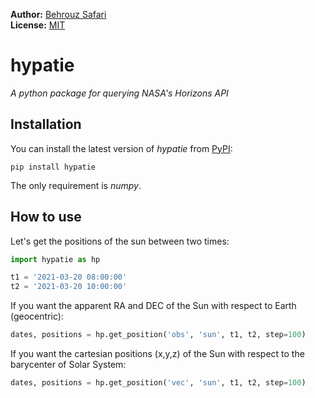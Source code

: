 **Author:** [Behrouz Safari](https://behrouzz.github.io/)<br/>
**License:** [MIT](https://opensource.org/licenses/MIT)<br/>

# hypatie
*A python package for querying NASA's Horizons API*


## Installation

You can install the latest version of *hypatie* from [PyPI](https://pypi.org/project/hypatie/):

    pip install hypatie

The only requirement is *numpy*.


## How to use

Let's get the positions of the sun between two times:

```python
import hypatie as hp

t1 = '2021-03-20 08:00:00'
t2 = '2021-03-20 10:00:00'
```

If you want the apparent RA and DEC of the Sun with respect to Earth (geocentric):

```python
dates, positions = hp.get_position('obs', 'sun', t1, t2, step=100)
```

If you want the cartesian positions (x,y,z) of the Sun with respect to the barycenter of Solar System:

```python
dates, positions = hp.get_position('vec', 'sun', t1, t2, step=100)
```
